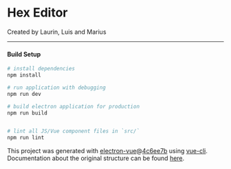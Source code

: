 # Hex Editor

Created by Laurin, Luis and Marius

---

#### Build Setup

``` bash
# install dependencies
npm install

# run application with debugging
npm run dev

# build electron application for production
npm run build


# lint all JS/Vue component files in `src/`
npm run lint

```


This project was generated with [electron-vue](https://github.com/SimulatedGREG/electron-vue)@[4c6ee7b](https://github.com/SimulatedGREG/electron-vue/tree/4c6ee7bf4f9b4aa647a22ec1c1ca29c2e59c3645) using [vue-cli](https://github.com/vuejs/vue-cli). Documentation about the original structure can be found [here](https://simulatedgreg.gitbooks.io/electron-vue/content/index.html).
